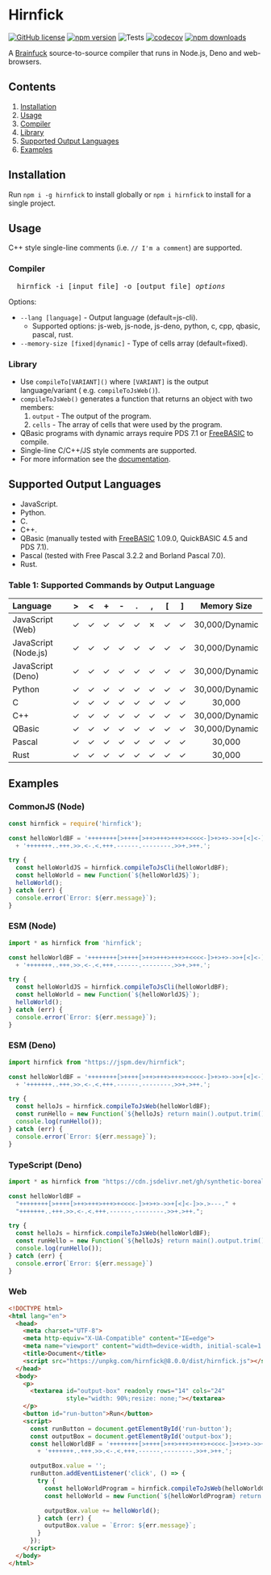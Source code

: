 # Hirnfick

[![GitHub license](https://img.shields.io/github/license/synthetic-borealis/hirnfick)](https://github.com/synthetic-borealis/hirnfick/blob/main/LICENSE)
[![npm version](https://badge.fury.io/js/hirnfick.svg)](https://badge.fury.io/js/hirnfick)
![Tests](https://github.com/synthetic-borealis/hirnfick/actions/workflows/test.yml/badge.svg)
[![codecov](https://codecov.io/gh/synthetic-borealis/hirnfick/branch/main/graph/badge.svg?token=9JF2KN7ZLZ)](https://codecov.io/gh/synthetic-borealis/hirnfick)
[![npm downloads](https://img.shields.io/npm/dt/hirnfick)](https://www.npmjs.com/package/hirnfick)

A [Brainfuck](https://en.wikipedia.org/wiki/Brainfuck) source-to-source compiler that runs in
Node.js, Deno and web-browsers.

## Contents

1. [Installation](#installation)
2. [Usage](#usage)
1. [Compiler](#compiler)
2. [Library](#library)
3. [Supported Output Languages](#supported-output-languages)
4. [Examples](#examples)

## Installation

Run `npm i -g hirnfick` to install globally or `npm i hirnfick` to install for a single project.

## Usage

C++ style single-line comments (i.e. ```// I'm a comment```) are supported.

### Compiler

<pre>
  hirnfick -i [input file] -o [output file] <i>options</i>
</pre>
Options:

- `--lang [language]` - Output language (default=js-cli).
  - Supported options: js-web, js-node, js-deno, python, c, cpp,
    qbasic, pascal, rust.
- `--memory-size [fixed|dynamic]` - Type of cells array (default=fixed).

### Library

- Use ```compileTo[VARIANT]()``` where ```[VARIANT]``` is the output language/variant (
  e.g. ```compileToJsWeb()```).
- ```compileToJsWeb()``` generates a function that returns an object with two members:
  1. ```output``` - The output of the program.
  2. ```cells``` - The array of cells that were used by the program.
- QBasic programs with dynamic arrays require PDS 7.1 or [FreeBASIC](https://www.freebasic.net/) to
  compile.
- Single-line C/C++/JS style comments are supported.
- For more information see the [documentation](docs/API.md).

## Supported Output Languages

- JavaScript.
- Python.
- C.
- C++.
- QBasic (manually tested with [FreeBASIC](https://www.freebasic.net/) 1.09.0, QuickBASIC 4.5 and
  PDS 7.1).
- Pascal (tested with Free Pascal 3.2.2 and Borland Pascal 7.0).
- Rust.

### Table 1: Supported Commands by Output Language

| Language             |   \>    |   \<    |    +    |    -    |    .    |    ,    |   \[    |   \]    |  Memory Size   |
|:---------------------|:-------:|:-------:|:-------:|:-------:|:-------:|:-------:|:-------:|:-------:|:--------------:|
| JavaScript (Web)     | &check; | &check; | &check; | &check; | &check; | &cross; | &check; | &check; | 30,000/Dynamic |
| JavaScript (Node.js) | &check; | &check; | &check; | &check; | &check; | &check; | &check; | &check; | 30,000/Dynamic |
| JavaScript (Deno)    | &check; | &check; | &check; | &check; | &check; | &check; | &check; | &check; | 30,000/Dynamic |
| Python               | &check; | &check; | &check; | &check; | &check; | &check; | &check; | &check; | 30,000/Dynamic |
| C                    | &check; | &check; | &check; | &check; | &check; | &check; | &check; | &check; |     30,000     |
| C++                  | &check; | &check; | &check; | &check; | &check; | &check; | &check; | &check; | 30,000/Dynamic |
| QBasic               | &check; | &check; | &check; | &check; | &check; | &check; | &check; | &check; | 30,000/Dynamic |
| Pascal               | &check; | &check; | &check; | &check; | &check; | &check; | &check; | &check; |     30,000     |
| Rust                 | &check; | &check; | &check; | &check; | &check; | &check; | &check; | &check; |     30,000     |

## Examples

### CommonJS (Node)

```javascript
const hirnfick = require('hirnfick');

const helloWorldBF = '++++++++[>++++[>++>+++>+++>+<<<<-]>+>+>->>+[<]<-]>>.>---.'
  + '+++++++..+++.>>.<-.<.+++.------.--------.>>+.>++.';

try {
  const helloWorldJS = hirnfick.compileToJsCli(helloWorldBF);
  const helloWorld = new Function(`${helloWorldJS}`);
  helloWorld();
} catch (err) {
  console.error(`Error: ${err.message}`);
}
```

### ESM (Node)

```javascript
import * as hirnfick from 'hirnfick';

const helloWorldBF = '++++++++[>++++[>++>+++>+++>+<<<<-]>+>+>->>+[<]<-]>>.>---.'
  + '+++++++..+++.>>.<-.<.+++.------.--------.>>+.>++.';

try {
  const helloWorldJS = hirnfick.compileToJsCli(helloWorldBF);
  const helloWorld = new Function(`${helloWorldJS}`);
  helloWorld();
} catch (err) {
  console.error(`Error: ${err.message}`);
}
```

### ESM (Deno)

```javascript
import hirnfick from "https://jspm.dev/hirnfick";

const helloWorldBF = '++++++++[>++++[>++>+++>+++>+<<<<-]>+>+>->>+[<]<-]>>.>---.'
  + '+++++++..+++.>>.<-.<.+++.------.--------.>>+.>++.';

try {
  const helloJs = hirnfick.compileToJsWeb(helloWorldBF);
  const runHello = new Function(`${helloJs} return main().output.trim();`);
  console.log(runHello());
} catch (err) {
  console.error(`Error: ${err.message}`);
}
```

### TypeScript (Deno)

```typescript
import * as hirnfick from "https://cdn.jsdelivr.net/gh/synthetic-borealis/hirnfick/deno/index.ts";

const helloWorldBF =
  "++++++++[>++++[>++>+++>+++>+<<<<-]>+>+>->>+[<]<-]>>.>---." +
  "+++++++..+++.>>.<-.<.+++.------.--------.>>+.>++.";

try {
  const helloJs = hirnfick.compileToJsWeb(helloWorldBF);
  const runHello = new Function(`${helloJs} return main().output.trim();`);
  console.log(runHello());
} catch (err) {
  console.error(`Error: ${err.message}`)
}
```

### Web

```html
<!DOCTYPE html>
<html lang="en">
  <head>
    <meta charset="UTF-8">
    <meta http-equiv="X-UA-Compatible" content="IE=edge">
    <meta name="viewport" content="width=device-width, initial-scale=1.0">
    <title>Document</title>
    <script src="https://unpkg.com/hirnfick@8.0.0/dist/hirnfick.js"></script>
  </head>
  <body>
    <p>
      <textarea id="output-box" readonly rows="14" cols="24"
                style="width: 90%;resize: none;"></textarea>
    </p>
    <button id="run-button">Run</button>
    <script>
      const runButton = document.getElementById('run-button');
      const outputBox = document.getElementById('output-box');
      const helloWorldBF = '++++++++[>++++[>++>+++>+++>+<<<<-]>+>+>->>+[<]<-]>>.>---.'
        + '+++++++..+++.>>.<-.<.+++.------.--------.>>+.>++.';

      outputBox.value = '';
      runButton.addEventListener('click', () => {
        try {
          const helloWorldProgram = hirnfick.compileToJsWeb(helloWorldCode);
          const helloWorld = new Function(`${helloWorldProgram} return main().output;`);

          outputBox.value += helloWorld();
        } catch (err) {
          outputBox.value = `Error: ${err.message}`;
        }
      });
    </script>
  </body>
</html>
```
